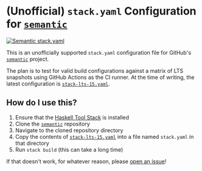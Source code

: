# (Unofficial) `stack.yaml` Configuration for [`semantic`]

[![Semantic stack.yaml](https://github.com/jkachmar/semantic-stack-yaml/workflows/stack.yaml%20validation/badge.svg)](https://github.com/jkachmar/semantic-stack-yaml/actions?query=workflow%3A%22stack.yaml+validation%22)

This is an unofficially supported `stack.yaml` configuration file for GitHub's [`semantic`] project.

The plan is to test for valid build configurations against a matrix of LTS snapshots using GitHub Actions as the CI runner. At the time of writing, the latest configuration is [`stack-lts-15.yaml`].

## How do I use this?

1. Ensure that the [Haskell Tool Stack](https://docs.haskellstack.org/en/stable/README/) is installed
2. Clone the [`semantic`] repository
3. Navigate to the cloned repository directory
4. Copy the contents of [`stack-lts-15.yaml`]  into a file named `stack.yaml` in that directory
5. Run `stack build` (this can take a long time)

If that doesn't work, for whatever reason, please [open an issue](https://github.com/jkachmar/semantic-stack-yaml/issues/new)!

[`semantic`]: https://github.com/github/semantic
[`stack-lts-15.yaml`]: stack-lts-15.yaml
